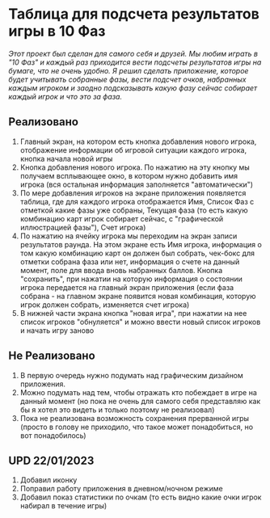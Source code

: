 #  Таблица для подсчета результатов игры в 10 Фаз

_Этот проект был сделан для самого себя и друзей. Мы любим играть в "10 Фаз" и каждый раз приходится вести подсчеты результатов игры на бумаге, что не очень удобно. Я решил сделать приложение, которое будет учитывать собранные фазы, вести подсчет очков, набранных каждым игроком и заодно подсказывать какую фазу сейчас собирает каждый игрок и что это за фаза._

 
## Реализовано

1. Главный экран, на котором есть кнопка добавления нового игрока, отображение информации об игровой ситуации каждого игрока, кнопка начала новой игры
2. Кнопка добавления нового игрока. По нажатию на эту кнопку мы получаем всплывающее окно, в котором нужно добавить имя игрока (вся остальная информация заполняется "автоматически")
3. По мере добавления игроков на экране приложения появляется таблица, где для каждого игрока отображается Имя, Список Фаз с отметкой какие фазы уже собраны, Текущая фаза (то есть какую комбинацию карт игрок собирает сейчас, с "графической иллюстрацией фазы"), Счет игрока)
4. По нажатию на ячейку игрока мы переходим на экран записи результатов раунда. На этом экране есть Имя игрока, информация о том какую комбинацию карт он должен был собрать, чек-бокс для отметки собрана фаза или нет, информация о счете на данный момент, поле для ввода вновь набранных баллов. Кнопка "сохранить", при нажатии на которую информация о состоянии игрока передается на главный экран приложения (если фаза собрана - на главном экране появится новая комбинация, которую игрок должен собрать, изменяется счет игрока)
5. В нижней части экрана кнопка "новая игра", при нажатии на нее список игроков "обнуляется" и можно ввести новый список игроков и начать игру заново

## Не Реализовано

1. В первую очередь нужно подумать над графическим дизайном приложения. 
2. Можно подумать над тем, чтобы отражать кто побеждает в игре на данный момент (но пока не очень для самого себя представляю как бы я хотел это видеть и только поэтому не реализовал)
3. Пока не реализована возможность сохранения прерванной игры (просто в голову не приходило, что такое может понадобиться, но вот понадобилось)


## UPD 22/01/2023
1. Добавил иконку
2. Поправил работу приложения в дневном/ночном режиме
3. Добавил показ статистики по очкам (то есть видно какие очки игрок набирал в течение игры)


